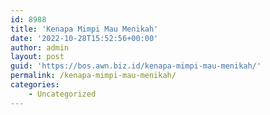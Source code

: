 ```yaml
---
id: 8988
title: 'Kenapa Mimpi Mau Menikah'
date: '2022-10-28T15:52:56+00:00'
author: admin
layout: post
guid: 'https://bos.awn.biz.id/kenapa-mimpi-mau-menikah/'
permalink: /kenapa-mimpi-mau-menikah/
categories:
    - Uncategorized
---
```


